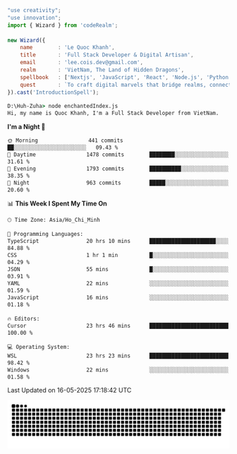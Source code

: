 <!--x axis divider-->

```js 
"use creativity";
"use innovation";
import { Wizard } from 'codeRealm';

new Wizard({
    name        : 'Le Quoc Khanh',
    title       : 'Full Stack Developer & Digital Artisan',
    email       : 'lee.cois.dev@gmail.com',
    realm       : 'VietNam, The Land of Hidden Dragons',
    spellbook   : ['Nextjs', 'JavaScript', 'React', 'Node.js', 'Python', 'Django', 'Cloud Services'],
    quest       : `To craft digital marvels that bridge realms, connect cultures, and bring imagination to life.`,
}).cast('IntroductionSpell');
```

```cmd
D:\Huh-Zuha> node enchantedIndex.js
Hi, my name is Quoc Khanh, I'm a Full Stack Developer from VietNam.
```
<!--START_SECTION:waka-->
**I'm a Night 🦉** 

```text
🌞 Morning                441 commits         ██░░░░░░░░░░░░░░░░░░░░░░░   09.43 % 
🌆 Daytime                1478 commits        ████████░░░░░░░░░░░░░░░░░   31.61 % 
🌃 Evening                1793 commits        ██████████░░░░░░░░░░░░░░░   38.35 % 
🌙 Night                  963 commits         █████░░░░░░░░░░░░░░░░░░░░   20.60 % 
```


📊 **This Week I Spent My Time On** 

```text
🕑︎ Time Zone: Asia/Ho_Chi_Minh

💬 Programming Languages: 
TypeScript               20 hrs 10 mins      █████████████████████░░░░   84.88 % 
CSS                      1 hr 1 min          █░░░░░░░░░░░░░░░░░░░░░░░░   04.29 % 
JSON                     55 mins             █░░░░░░░░░░░░░░░░░░░░░░░░   03.91 % 
YAML                     22 mins             ░░░░░░░░░░░░░░░░░░░░░░░░░   01.59 % 
JavaScript               16 mins             ░░░░░░░░░░░░░░░░░░░░░░░░░   01.18 % 

🔥 Editors: 
Cursor                   23 hrs 46 mins      █████████████████████████   100.00 % 

💻 Operating System: 
WSL                      23 hrs 23 mins      █████████████████████████   98.42 % 
Windows                  22 mins             ░░░░░░░░░░░░░░░░░░░░░░░░░   01.58 % 
```


 Last Updated on 16-05-2025 17:18:42 UTC
<!--END_SECTION:waka-->
<picture>
  <source media="(prefers-color-scheme: dark)" srcset="https://raw.githubusercontent.com/leecois/leecois/output/github-contribution-grid-snake-dark.svg">
  <source media="(prefers-color-scheme: light)" srcset="https://raw.githubusercontent.com/leecois/leecois/output/github-contribution-grid-snake.svg">
  <img alt="github contribution grid snake animation" src="https://raw.githubusercontent.com/leecois/leecois/output/github-contribution-grid-snake.svg">
</picture>
